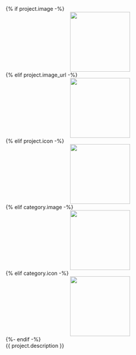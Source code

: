 <div>
  {% if project.image -%}  
  <div align="center"><img width="160" src="https://projects.tedivm.com/assets/images/projects/{{ project.image }}" /></div>
  {% elif project.image_url -%}  
  <div align="center"><img width="160" src="{{ project.image_url }}" /></div>
  {% elif project.icon -%}  
  <div align="center"><img width="160" src="https://raw.githubusercontent.com/tedivm/tedivm/main/images/{{ project.icon|replace('fab fa-', '')|replace('fas fa-', '') }}.svg" /></div>
  {% elif category.image -%}  
  <div align="center"><img width="160" src="https://projects.tedivm.com/assets/images/projects/{{ category.image }}" /></div>
  {% elif category.icon -%}  
  <div align="center"><img width="160" src="https://raw.githubusercontent.com/tedivm/tedivm/main/images/{{ category.icon|replace('fab fa-', '')|replace('fas fa-', '') }}.svg" /></div>
  {%- endif -%}  
</div>
<div>
  {{ project.description }}
</div>
